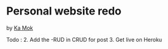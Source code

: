 # Personal website redo

by [Ka Mok](http://heykamok.com)

Todo :
 2. Add the -RUD in CRUD for post
 3. Get live on Heroku

